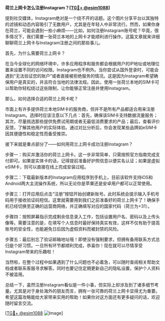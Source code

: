 **荷兰上网卡怎么注册Instagram？[[TG💪+ @esim1088](https://t.me/s/esim1088)]**

提到社交媒体，Instagram绝对是一个绕不开的话题。这个图片分享平台以其独特的滤镜和动态内容吸引了无数用户，尤其是在年轻人中非常流行。然而，如果你身在荷兰，可能会遇到一些小麻烦——比如，如何注册Instagram账号呢？毕竟，很多情况下，我们需要一张荷兰本地的上网卡才能顺利进行操作。这篇文章就来详细聊聊荷兰上网卡与Instagram注册之间的那些事儿。

首先，为什么需要荷兰上网卡？

在当今全球化的网络环境中，许多应用程序和服务都会根据用户的IP地址或地理位置来设置不同的访问权限。Instagram也不例外。当你尝试从国外登录时，可能会遇到“无法验证您的账户”或者直接被拒绝服务的情况。这是因为Instagram希望确保用户是真实的，并且符合当地的法律法规。因此，使用一张荷兰本地的SIM卡可以帮助你轻松绕过这些限制，让你能够正常注册并使用Instagram。

那么，如何选择合适的荷兰上网卡呢？

市面上有许多提供荷兰本地SIM卡的服务商，但并不是所有产品都适合用来注册Instagram。选择时应该注意以下几点：首先，确保该SIM卡支持数据流量服务；其次，尽量挑选那些提供免费试用期或者无最低消费要求的产品；最后，查看评价反馈，了解其他用户的实际体验。通过对比分析后，你会发现某些品牌如eSIM卡因其便捷性和稳定性而备受推崇。

接下来就是重点部分了——如何用荷兰上网卡成功注册Instagram？

步骤一：购买并激活你的荷兰上网卡。这一步非常简单，只需按照官方指南完成支付即可。如果是实体卡的话，记得提前准备好护照信息以便实名认证；如果是虚拟eSIM卡，则可以直接在线上完成安装过程。

步骤二：下载最新版本的Instagram应用程序到手机上。目前该软件支持iOS和Android两大主流操作系统，所以无论你是苹果还是安卓用户都可以正常使用。

步骤三：打开应用后点击“注册”按钮开始创建新账号。此时系统会提示输入手机号码用于接收验证码短信。这里就需要用到我们之前准备好的荷兰上网卡了！确保手机已经切换至正确的运营商网络，并正确填写对应的国家代码（荷兰为+31）。

步骤四：按照屏幕指示完成剩余信息录入工作，包括设置用户名、密码以及上传头像等。需要注意的是，在填写个人信息时最好保持真实有效，这样不仅有助于提高账号的安全性，也能避免日后因为虚假资料而被封禁的风险。

步骤五：最后别忘了验证邮箱地址哦！即使没有强制要求，但拥有备用联系方式总归是个好习惯。一旦所有环节都顺利完成，恭喜你！现在就可以尽情享受Instagram带来的乐趣啦！

当然啦，在整个过程中如果遇到了什么问题也不必着急，可以随时查阅相关帮助文档或者联系客服寻求解答。同时也要记住定期更新自己的隐私设置，保护个人资料不被滥用。

总结一下，虽然注册Instagram看似是一件小事，但实际上却涉及到了诸多细节考量。尤其是对于身处海外的朋友而言，拥有一张可靠的荷兰上网卡显得尤为重要。希望这篇攻略能给大家带来实用的帮助！如果你对这方面还有更多疑问的话，欢迎随时留言交流。

[[TG💪+ @esim1088](https://t.me/s/esim1088) ![Image](https://i.postimg.cc/4NQfJmqS/Snipaste-2025-05-13-00-14-12.png)]